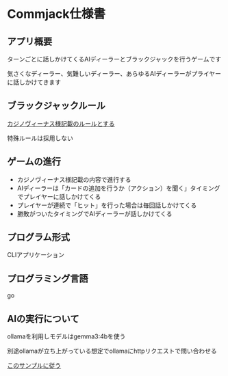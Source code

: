 # Commjack仕様書

## アプリ概要

ターンごとに話しかけてくるAIディーラーとブラックジャックを行うゲームです

気さくなディーラー、気難しいディーラー、あらゆるAIディーラーがプライヤーに話しかけてきます

## ブラックジャックルール

[カジノヴィーナス様記載のルールとする](https://casinocafe.jp/casinovenus/game/blackjack/)

特殊ルールは採用しない

## ゲームの進行

- カジノヴィーナス様記載の内容で進行する
- AIディーラーは「カードの追加を行うか（アクション）を聞く」タイミングでプレイヤーに話しかけてくる
- プレイヤーが連続で「ヒット」を行った場合は毎回話しかけてくる
- 勝敗がついたタイミングでAIディーラーが話しかけてくる

## プログラム形式

CLIアプリケーション

## プログラミング言語

go

## AIの実行について

ollamaを利用しモデルはgemma3:4bを使う

別途ollamaが立ち上がっている想定でollamaにhttpリクエストで問い合わせる

[このサンプルに従う](https://github.com/ollama/ollama/blob/main/api/examples/chat/main.go)
